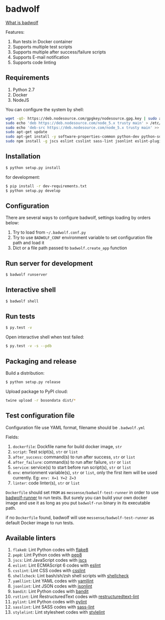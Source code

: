 # badwolf

[What is badwolf](https://en.wikipedia.org/wiki/Bad_Wolf)

Features:

1. Run tests in Docker container
2. Supports multiple test scripts
3. Supports multiple after success/failure scripts
4. Supports E-mail notification
5. Supports code linting

## Requirements

1. Python 2.7
2. Docker
3. NodeJS

You can configure the system by shell:

```bash
wget -qO- https://deb.nodesource.com/gpgkey/nodesource.gpg.key | sudo apt-key add -
sudo echo 'deb https://deb.nodesource.com/node_5.x trusty main' > /etc/apt/sources.list.d/nodesource.list
sudo echo 'deb-src https://deb.nodesource.com/node_5.x trusty main' >> /etc/apt/sources.list.d/nodesource.list
sudo apt-get update
sudo apt-get install -y software-properties-common python-dev python-software-properties python-setuptools python-pip git nodejs shellcheck
sudo npm install -g jscs eslint csslint sass-lint jsonlint eslint-plugin-react eslint-plugin-react-native
```

## Installation

```bash
$ python setup.py install
```

for development:

```bash
$ pip install -r dev-requirements.txt
$ python setup.py develop
```

## Configuration

There are several ways to configure badwolf, settings loading by orders below:

1. Try to load from ``~/.badwolf.conf.py``
2. Try to use ``BADWOLF_CONF`` environment variable to set configuration file path and load it
3. Dict or a file path passed to ``badwolf.create_app`` function

## Run server for development

```bash
$ badwolf runserver
```

## Interactive shell

```bash
$ badwolf shell
```

## Run tests

```bash
$ py.test -v
```

Open interactive shell when test failed:

```bash
$ py.test -v -s --pdb
```

## Packaging and release

Build a distribution:

```bash
$ python setup.py release
```

Upload package to PyPI cloud:

```bash
twine upload -r bosondata dist/*
```

## Test configuration file

Configuration file use YAML format, filename should be ``.badwolf.yml``

Fields:

1. ``dockerfile``: Dockfile name for build docker image, ``str``
2. ``script``: Test scipt(s), ``str`` or ``list``
3. ``after_success``: command(s) to run after success, ``str`` or ``list``
4. ``after_failure``: command(s) to run after failure, ``str`` or ``list``
5. ``service``: service(s) to start before run script(s), ``str`` or ``list``
6. ``env``: envrionment variable(s), ``str`` or ``list``, only the first item will be used currently. Eg: ``env: X=1 Y=2 Z=3``
7. ``linter``: code linter(s), ``str`` or ``list``

``Dockerfile`` should set ``FROM`` as ``messense/badwolf-test-runner`` in order to use [badwolf-runner](https://bitbucket.org/deepanalyzer/badwolf-runner/overview) to run tests.
But surely you can build your own docker image and use it as long as you put ``badwolf-run`` binary in its executable path.

if no ``Dockerfile`` found, badwolf will use ``messense/badwolf-test-runner`` as default Docker image to run tests.

## Available linters

1. ``flake8``: Lint Python codes with [flake8](http://flake8.readthedocs.org/en/latest/)
2. ``pep8``: Lint Python codes with [pep8](http://pep8.readthedocs.org/en/latest/)
3. ``jscs``: Lint JavaScript codes with [jscs](http://jscs.info/)
4. ``eslint``: Lint ECMAScript 6 codes with [eslint](http://eslint.org/)
5. ``csslint``: Lint CSS codes with [csslint](http://csslint.net/)
6. ``shellcheck``: Lint bash/sh/zsh shell scripts with [shellcheck](https://github.com/koalaman/shellcheck)
7. ``yamllint``: Lint YAML codes with [yamllint](https://github.com/adrienverge/yamllint)
8. ``jsonlint``: Lint JSON codes with [jsonlint](https://github.com/zaach/jsonlint)
9. ``bandit``: Lint Python codes with [bandit](https://github.com/openstack/bandit)
10. ``rstlint``: Lint RestructuredText codes with [restructuredtext-lint](https://github.com/twolfson/restructuredtext-lint)
11. ``pylint``: Lint Python codes with [pylint](https://docs.pylint.org)
12. ``sasslint``: Lint SASS codes with [sass-lint](https://github.com/sasstools/sass-lint)
13. ``stylelint``: Lint stylesheet codes with [stylelint](http://stylelint.io/)
